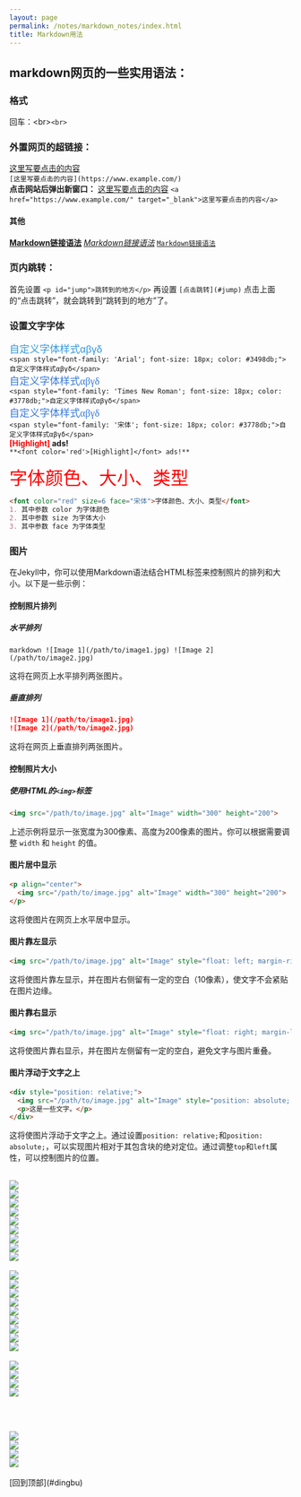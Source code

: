 ```yaml
---
layout: page
permalink: /notes/markdown_notes/index.html
title: Markdown用法
---
```


<h2 id="dingbu">markdown网页的一些实用语法：</h2>

### 格式
回车：&lt;br&gt;`<br>`
### 外置网页的超链接：

[这里写要点击的内容](https://www.baidu.com/)  
`[这里写要点击的内容](https://www.example.com/)`  
**点击网站后弹出新窗口：**
<a href="https://www.baidu.com/" target="_blank">这里写要点击的内容</a>
`<a href="https://www.example.com/" target="_blank">这里写要点击的内容</a>`
<br>

#### 其他
**[Markdown链接语法](https://markdown.com.cn/basic-syntaxlinks.htmI "标题")**
*[Markdown链接语法](https://markdown.com.cn/basic-syntax/links.html "标题")*
[`Markdown链接语法`](https://markdown.com.cn/basic-syntax/links.html "标题")

### 页内跳转：
首先设置
`<p id="jump">跳转到的地方</p>`
再设置
`[点击跳转](#jump)`
点击上面的“点击跳转”，就会跳转到“跳转到的地方”了。

### 设置文字字体
<span style="font-family: 'Arial'; font-size: 18px; color: #3498db;">自定义字体样式αβγδ</span>  
```<span style="font-family: 'Arial'; font-size: 18px; color: #3498db;">自定义字体样式αβγδ</span>```
<br>
<span style="font-family: 'Times New Roman'; font-size: 18px; color: #3778db;">自定义字体样式αβγδ</span>  
```<span style="font-family: 'Times New Roman'; font-size: 18px; color: #3778db;">自定义字体样式αβγδ</span>```
<br>
<span style="font-family: '宋体'; font-size: 18px; color: #3778db;">自定义字体样式αβγδ</span>  
```<span style="font-family: '宋体'; font-size: 18px; color: #3778db;">自定义字体样式αβγδ</span>```
<br>
**<font color='red'>[Highlight]</font> ads!**  
`**<font color='red'>[Highlight]</font> ads!**`

<font color="red" size=6 face="宋体">字体颜色、大小、类型</font>
``` markdown
<font color="red" size=6 face="宋体">字体颜色、大小、类型</font>
1. 其中参数 color 为字体颜色
2. 其中参数 size 为字体大小
3. 其中参数 face 为字体类型
```

### 图片


在Jekyll中，你可以使用Markdown语法结合HTML标签来控制照片的排列和大小。以下是一些示例：
#### 控制照片排列
##### 水平排列

`markdown ![Image 1](/path/to/image1.jpg) ![Image 2](/path/to/image2.jpg)`

这将在网页上水平排列两张图片。

##### 垂直排列
```markdown
![Image 1](/path/to/image1.jpg)
![Image 2](/path/to/image2.jpg)
```

这将在网页上垂直排列两张图片。

#### 控制照片大小

##### 使用HTML的`<img>`标签

```markdown
<img src="/path/to/image.jpg" alt="Image" width="300" height="200">
```

上述示例将显示一张宽度为300像素、高度为200像素的图片。你可以根据需要调整 `width` 和 `height` 的值。

#### 图片居中显示

```markdown
<p align="center">
  <img src="/path/to/image.jpg" alt="Image" width="300" height="200">
</p>
```

这将使图片在网页上水平居中显示。

#### 图片靠左显示

```markdown
<img src="/path/to/image.jpg" alt="Image" style="float: left; margin-right: 10px;">
```

这将使图片靠左显示，并在图片右侧留有一定的空白（10像素），使文字不会紧贴在图片边缘。

#### 图片靠右显示

```markdown
<img src="/path/to/image.jpg" alt="Image" style="float: right; margin-left: 10px;">
```

这将使图片靠右显示，并在图片左侧留有一定的空白，避免文字与图片重叠。

#### 图片浮动于文字之上

```markdown
<div style="position: relative;">
  <img src="/path/to/image.jpg" alt="Image" style="position: absolute; top: 0; left: 0;">
  <p>这是一些文字。</p>
</div>
```

这将使图片浮动于文字之上。通过设置`position: relative;`和`position: absolute;`，可以实现图片相对于其包含块的绝对定位。通过调整`top`和`left`属性，可以控制图片的位置。


<br>
<div class="third">
<div><img src="/images/profile.jpg"></div>
<div><img src="/images/profile.jpg"></div>
<div><img src="/images/profile.jpg"></div>
<div><img src="/images/profile.jpg"></div>
<div><img src="/images/profile.jpg"></div>
<div><img src="/images/profile.jpg"></div>
<div><img src="/images/profile.jpg"></div>
<div><img src="/images/profile.jpg"></div>
<div><img src="/images/profile.jpg"></div>
</div>

<br>

<div class="fifth">
<div><img src="/images/profile.jpg"></div>
<div><img src="/images/profile.jpg"></div>
<div><img src="/images/profile.jpg"></div>
<div><img src="/images/profile.jpg"></div>
<div><img src="/images/profile.jpg"></div>
<div><img src="/images/profile.jpg"></div>
<div><img src="/images/profile.jpg"></div>
<div><img src="/images/profile.jpg"></div>
<div><img src="/images/profile.jpg"></div>
</div>

<br>
<div class="third">
<div><img src="/images/profile.jpg"></div>
<div><img src="/images/profile.jpg"></div>
<div><img src="/images/profile.jpg"></div>
<div><img src="/images/profile.jpg"></div>
</div>

<br><br>
<div class="second">
<div><img src="/images/profile.jpg"></div>
<div><img src="/images/profile.jpg"></div>
<div><img src="/images/profile.jpg"></div>
<div><img src="/images/profile.jpg"></div>
</div>

<br>
[回到顶部](#dingbu)
